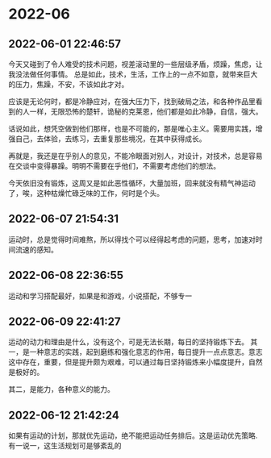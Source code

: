 # 2022-06

## 2022-06-01 22:46:57

今天又碰到了令人难受的技术问题，视差滚动里的一些层级矛盾，烦躁，焦虑，让我没法做任何事情。 
总是如此，技术，生活，工作上的一点不如意，就带来巨大的压力，焦躁，不安，不该如此才对。  

应该是无论何时，都是冷静应对，在强大压力下，找到破局之法，和各种作品里看到的人一样，无限恐怖的楚轩，诡秘的克莱恩，他们都是如此冷静，自信，强大。  

话说如此，想凭空做到他们那样，也是不可能的，那是唯心主义。需要用实践，增强自己，去体验，去练习，去重复那些境况，在其中获得成长。  

再就是，我还是在乎别人的意见，不能冷眼面对别人，对设计，对技术，总是容易在交谈中变得暴躁。明明不需要在乎他们，不需要考虑他们的想法。  

今天依旧没有锻炼，这周又是如此恶性循环，大量加班，回来就没有精气神运动了，唉，这种枯燥忙碌乏味的工作，何时是个头。

## 2022-06-07 21:54:31

运动时，总是觉得时间难熬，所以得找个可以经得起考虑的问题，思考，加速对时间流速的感知。

## 2022-06-08 22:36:55

运动和学习搭配最好，如果是和游戏，小说搭配，不够专一

## 2022-06-09 22:41:27

运动的动力和理由是什么，没有这个，可是无法长期，每日的坚持锻炼下去。
其一，是一种意志的实践，起到磨练和强化意志的作用，每日提升一点点意志。意志这中存在，重要，但是提升颇为艰难，可以通过每日坚持锻炼来小幅度提升，自然是极好的。

其二，是能力，各种意义的能力。

## 2022-06-12 21:42:24

如果有运动的计划，那就优先运动，绝不能把运动任务排后。这是运动优先策略.  
有一说一，这生活规划可是够紊乱的
